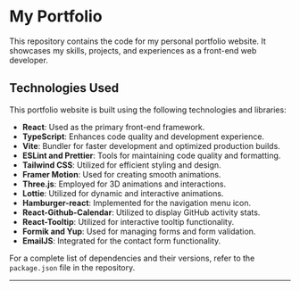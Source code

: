 # My Portfolio

This repository contains the code for my personal portfolio website. It showcases my skills, projects, and experiences as a front-end web developer.

## Technologies Used

This portfolio website is built using the following technologies and libraries:

- **React**: Used as the primary front-end framework.
- **TypeScript**: Enhances code quality and development experience.
- **Vite**: Bundler for faster development and optimized production builds.
- **ESLint and Prettier**: Tools for maintaining code quality and formatting.
- **Tailwind CSS**: Utilized for efficient styling and design.
- **Framer Motion**: Used for creating smooth animations.
- **Three.js**: Employed for 3D animations and interactions.
- **Lottie**: Utilized for dynamic and interactive animations.
- **Hamburger-react**: Implemented for the navigation menu icon.
- **React-Github-Calendar**: Utilized to display GitHub activity stats.
- **React-Tooltip**: Utilized for interactive tooltip functionality.
- **Formik and Yup**: Used for managing forms and form validation.
- **EmailJS**: Integrated for the contact form functionality.

For a complete list of dependencies and their versions, refer to the `package.json` file in the repository.

---